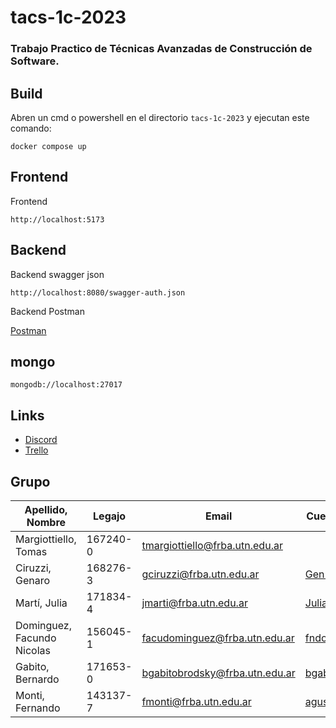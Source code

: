 # tacs-1c-2023
### Trabajo Practico de Técnicas Avanzadas de Construcción de Software. ###

## Build ##
Abren un cmd o powershell en el directorio `tacs-1c-2023` y ejecutan este comando:

```
docker compose up
```
## Frontend ##
Frontend
```
http://localhost:5173
```
## Backend ##
Backend swagger json
```
http://localhost:8080/swagger-auth.json
```
Backend Postman

[Postman](https://github.com/agustinmonti/tacs-1c-2023/blob/main/Documentacion/TEST.postman_collection.json)

## mongo ##
```
mongodb://localhost:27017
```

## Links ##
* [Discord](https://discord.gg/ChK8N2h5 "Discord")
* [Trello](https://trello.com/w/tacs1c2023)

## Grupo ##
Apellido, Nombre | Legajo | Email | Cuenta GitHub
------------- | ------------- | ------------- | -------------
Margiottiello, Tomas  |  167240-0 | tmargiottiello@frba.utn.edu.ar |
Ciruzzi, Genaro | 168276-3 | gciruzzi@frba.utn.edu.ar | [Gen13673](https://github.com/Gen13673)
Martí, Julia | 171834-4 | jmarti@frba.utn.edu.ar | [JuliaMartiUTN](https://github.com/JuliaMartiUTN)
Dominguez, Facundo Nicolas | 156045-1 | facudominguez@frba.utn.edu.ar | [fndominguez](https://github.com/fndominguez)
Gabito, Bernardo | 171653-0 | bgabitobrodsky@frba.utn.edu.ar | [bgabitobrodsky](https://github.com/bgabitobrodsky)
Monti, Fernando | 143137-7 | fmonti@frba.utn.edu.ar | [agustinmonti](https://github.com/agustinmonti)

